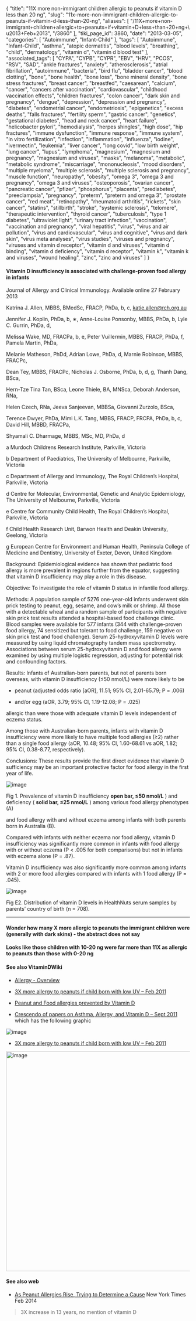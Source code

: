 {
    "title": "11X more non-immigrant children allergic to peanuts if vitamin D less than 20 ng",
    "slug": "11x-more-non-immigrant-children-allergic-to-peanuts-if-vitamin-d-less-than-20-ng",
    "aliases": [
        "/11X+more+non-immigrant+children+allergic+to+peanuts+if+vitamin+D+less+than+20+ng+\u2013+Feb+2013",
        "/3860"
    ],
    "tiki_page_id": 3860,
    "date": "2013-03-05",
    "categories": [
        "Autoimmune",
        "Infant-Child"
    ],
    "tags": [
        "Autoimmune",
        "Infant-Child",
        "asthma",
        "atopic dermatitis",
        "blood levels",
        "breathing",
        "child",
        "dermatology",
        "vitamin d",
        "vitamin d blood test"
    ],
    "associated_tags": [
        "CYPA",
        "CYPB",
        "CYPR",
        "EBV",
        "HRV",
        "PCOS",
        "RSV",
        "SAD",
        "ankle fractures",
        "anxiety",
        "atherosclerosis",
        "atrial fibrillation",
        "autoimmune",
        "bacteria",
        "bird flu",
        "bladder cancer",
        "blood clotting",
        "bone",
        "bone health",
        "bone loss",
        "bone mineral density",
        "bone stress fractures",
        "breast cancer",
        "breastfed",
        "caesarean",
        "calcium",
        "cancer",
        "cancers after vaccination",
        "cardiovascular",
        "childhood vaccination effects",
        "children fractures",
        "colon cancer",
        "dark skin and pregnancy",
        "dengue",
        "depression",
        "depression and pregnancy",
        "diabetes",
        "endometrial cancer",
        "endometriosis",
        "epigenetics",
        "excess deaths",
        "falls fractures",
        "fertility sperm",
        "gastric cancer",
        "genetics",
        "gestational diabetes",
        "head and neck cancer",
        "heart failure",
        "helicobacter pylori",
        "hemodialysis",
        "herpes shingles",
        "high dose",
        "hip fractures",
        "immune dysfunction",
        "immune response",
        "immune system",
        "in vitro fertilization",
        "infection",
        "inflammation",
        "influenza",
        "iodine",
        "ivermectin",
        "leukemia",
        "liver cancer",
        "long covid",
        "low birth weight",
        "lung cancer",
        "lupus",
        "lymphoma",
        "magnesium",
        "magnesium and pregnancy",
        "magnesium and viruses",
        "masks",
        "melanoma",
        "metabolic",
        "metabolic syndrome",
        "miscarriage",
        "mononucleosis",
        "mood disorders",
        "multiple myeloma",
        "multiple sclerosis",
        "multiple sclerosis and pregnancy",
        "muscle function",
        "neuropathy",
        "obesity",
        "omega 3",
        "omega 3 and pregnancy",
        "omega 3 and viruses",
        "osteoporosis",
        "ovarian cancer",
        "pancreatic cancer",
        "pfizer",
        "phosphorus",
        "placenta",
        "prediabetes",
        "preeclampsia",
        "pregnancy",
        "preterm",
        "preterm and omega 3",
        "prostate cancer",
        "red meat",
        "retinopathy",
        "rheumatoid arthritis",
        "rickets",
        "skin cancer",
        "statins",
        "stillbirth",
        "stroke",
        "systemic sclerosis",
        "telomere",
        "therapeutic intervention",
        "thyroid cancer",
        "tuberculosis",
        "type 1 diabetes",
        "ultraviolet light",
        "urinary tract infection",
        "vaccination",
        "vaccination and pregnancy",
        "viral hepatitis",
        "virus",
        "virus and air pollution",
        "virus and cardiovascular",
        "virus and cognitive",
        "virus and dark skin",
        "virus meta analyses",
        "virus studies",
        "viruses and pregnancy",
        "viruses and vitamin d receptor",
        "vitamin d and viruses",
        "vitamin d binding",
        "vitamin d deficiency",
        "vitamin d receptor",
        "vitamin k",
        "vitamin k and viruses",
        "wound healing",
        "zinc",
        "zinc and viruses"
    ]
}


#### Vitamin D insufficiency is associated with challenge-proven food allergy in infants

Journal of Allergy and Clinical Immunology. Available online 27 February 2013

Katrina J. Allen, MBBS, BMedSc, FRACP, PhDa, b, c, katie.allen@rch.org.au

Jennifer J. Koplin, PhDa, b, ∗,    Anne-Louise Ponsonby, MBBS, PhDa, b,    Lyle C. Gurrin, PhDa, d,

Melissa Wake, MD, FRACPa, b, e,    Peter Vuillermin, MBBS, FRACP, PhDa, f,    Pamela Martin, PhDa,

Melanie Matheson, PhDd,    Adrian Lowe, PhDa, d,    Marnie Robinson, MBBS, FRACPc,

Dean Tey, MBBS, FRACPc,    Nicholas J. Osborne, PhDa, b, d, g,    Thanh Dang, BSca,

Hern-Tze Tina Tan, BSca,    Leone Thiele, BA, MNSca,    Deborah Anderson, RNa,

Helen Czech, RNa,    Jeeva Sanjeevan, MBBSa,    Giovanni Zurzolo, BSca,

Terence Dwyer, PhDa,    Mimi L.K. Tang, MBBS, FRACP, FRCPA, PhDa, b, c,    David Hill, MBBD, FRACPa,

Shyamali C. Dharmage, MBBS, MSc, MD, PhDa, d

a Murdoch Childrens Research Institute, Parkville, Victoria

b Department of Paediatrics, The University of Melbourne, Parkville, Victoria

c Department of Allergy and Immunology, The Royal Children’s Hospital, Parkville, Victoria

d Centre for Molecular, Environmental, Genetic and Analytic Epidemiology, The University of Melbourne, Parkville, Victoria

e Centre for Community Child Health, The Royal Children’s Hospital, Parkville, Victoria

f Child Health Research Unit, Barwon Health and Deakin University, Geelong, Victoria

g European Centre for Environment and Human Health, Peninsula College of Medicine and Dentistry, University of Exeter, Devon, United Kingdom

Background: Epidemiological evidence has shown that pediatric food allergy is more prevalent in regions further from the equator, suggesting that vitamin D insufficiency may play a role in this disease.

Objective: To investigate the role of vitamin D status in infantile food allergy.

Methods: A population sample of 5276 one-year-old infants underwent skin prick testing to peanut, egg, sesame, and cow’s milk or shrimp. All those with a detectable wheal and a random sample of participants with negative skin prick test results attended a hospital-based food challenge clinic. Blood samples were available for 577 infants (344 with challenge-proven food allergy, 74 sensitized but tolerant to food challenge, 159 negative on skin prick test and food challenge). Serum 25-hydroxyvitamin D levels were measured by using liquid chromatography tandem mass spectrometry. Associations between serum 25-hydroxyvitamin D and food allergy were examined by using multiple logistic regression, adjusting for potential risk and confounding factors.

Results: Infants of Australian-born parents, but not of parents born overseas, with vitamin D insufficiency (≤50 nmol/L) were more likely to be 

* peanut (adjusted odds ratio <span>[aOR]</span>, 11.51; 95% CI, 2.01-65.79; P = .006) 

* and/or egg (aOR, 3.79; 95% CI, 1.19-12.08; P = .025) 

allergic than were those with adequate vitamin D levels independent of eczema status. 

Among those with Australian-born parents, infants with vitamin D insufficiency were more likely to have multiple food allergies (≥2) rather than a single food allergy (aOR, 10.48; 95% CI, 1.60-68.61 vs aOR, 1.82; 95% CI, 0.38-8.77, respectively). 

Conclusions: These results provide the first direct evidence that vitamin D sufficiency may be an important protective factor for food allergy in the first year of life. 

<img src="https://d378j1rmrlek7x.cloudfront.net/attachments/jpeg/peanut.jpg" alt="image">

Fig 1. Prevalence of vitamin D insufficiency  **open bar, ≤50 nmol/L** ) and deficiency ( **solid bar, ≤25 nmol/L** ) among various food allergy phenotypes (A) 

and food allergy with and without eczema among infants with both parents born in Australia (B). 

Compared with infants with neither eczema nor food allergy, vitamin D insufficiency was significantly more common in infants with food allergy with or without eczema (P < .005 for both comparisons) but not in infants with eczema alone (P = .87). 

Vitamin D insufficiency was also significantly more common among infants with 2 or more food allergies compared with infants with 1 food allergy (P = .045).

<img src="https://d378j1rmrlek7x.cloudfront.net/attachments/jpeg/vit-d-percent.jpg" alt="image">

Fig E2. Distribution of vitamin D levels in HealthNuts serum samples by parents’ country of birth (n = 708).

---

#### Wonder how many X more allergic to peanuts the immigrant children were (generally with dark skins) - the abstract does not say

#### Looks like those children with 10-20 ng were far more than 11X as allergic to peanuts than those with 0-20 ng

#### See also VitaminDWiki

* [Allergy - Overview](/tags/allergy-overview.html)

* [3X more allergy to peanuts if child born with low UV – Feb 2011](/tags/3x-more-allergy-to-peanuts-if-child-born-with-low-uv-feb-2011.html)

* [Peanut and Food allergies prevented by Vitamin D](/tags/peanut-and-food-allergies-prevented-by-vitamin-d.html)

* [Crescendo of papers on Asthma, Allergy, and Vitamin D – Sept 2011](/tags/crescendo-of-papers-on-asthma-allergy-and-vitamin-d-sept-2011.html) which has the following graphic

<img src="https://d378j1rmrlek7x.cloudfront.net/attachments/png/vitamin-d-and-allergy-or-asthma-publications.png" alt="image" style="max-width: 600px;">

* [3X more allergy to peanuts if child born with low UV – Feb 2011](/tags/3x-more-allergy-to-peanuts-if-child-born-with-low-uv-feb-2011.html)

<img src="https://d378j1rmrlek7x.cloudfront.net/attachments/jpeg/australia-peanut.jpg" alt="image" width="600">

#### See also web

* [As Peanut Allergies Rise, Trying to Determine a Cause](http://well.blogs.nytimes.com/2014/02/03/as-peanut-allergies-rise-trying-to-determine-a-cause/) New York Times Feb 2014

> 3X increase in 13 years, no mention of vitamin D